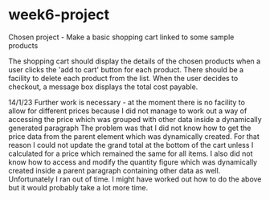 # week6-project
Chosen project - Make a basic shopping cart linked to some sample products

The shopping cart should display the details of the chosen products when a user clicks the 'add to cart' button for each product.
There should be a facility to delete each product from the list.
When the user decides to checkout, a message box displays the total cost payable.

14/1/23
Further work is necessary - at the moment there is no facility to allow for different prices because I did not 
manage to work out a way of accessing the price which was grouped with other data inside a dynamically generated paragraph
The problem was that I did not know how to get the price data from the parent element which was dynamically created.
For that reason I could not update the grand total at the bottom of the cart unless I calculated for a price which remained the same for all items.  I also did not know how to access and modify
 the quantity figure which was dynamically created inside a parent paragraph containing other data as well.
 Unfortunately I ran out of time. I might have worked out how to do the above but it would probably take a lot more time.
 

